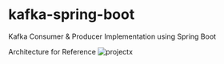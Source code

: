 # kafka-spring-boot
Kafka Consumer &amp; Producer Implementation using Spring Boot

Architecture for Reference
![projectx]()